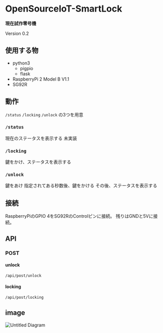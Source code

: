 # OpenSourceIoT-SmartLock
**現在試作零号機**

Version 0.2

## 使用する物
- python3
    + pigpio
    + flask
- RaspberryPi 2 Model B V1.1
- SG92R

## 動作
`/status` `/locking` `/unlock` の3つを用意

### `/status`
現在のステータスを表示する
未実装

### `/locking`
鍵をかけ、ステータスを表示する

### `/unlock`
鍵をあけ
指定されてある秒数後、鍵をかける
その後、ステータスを表示する

## 接続
RaspberryPiのGPIO 4をSG92RのControlピンに接続。
残りはGNDと5Vに接続。

## API
### POST
#### unlock
`/api/post/unlock`

#### locking
`/api/post/locking`

## image
![Untitled Diagram](https://user-images.githubusercontent.com/19991619/98459896-90c3ab00-21e2-11eb-93b9-511c50ef54f9.png)
